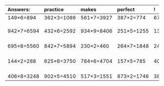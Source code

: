 | Answers: | practice | makes | perfect | ! |
| :--- | :--- | :--- | :--- | :--- |
| 149×6=894 | 362×3=1086 | 561×7=3927 | 387×2=774 | 678×9=6102 | 
|   |   |   |   |   | 
|   |   |   |   |   | 
|   |   |   |   |   | 
| 942×7=6594 | 432×6=2592 | 934×9=8406 | 251×5=1255 | 134×6=804 | 
|   |   |   |   |   | 
|   |   |   |   |   | 
|   |   |   |   |   | 
|   |   |   |   |   | 
| 695×8=5560 | 842×7=5894 | 230×2=460 | 264×7=1848 | 243×8=1944 | 
|   |   |   |   |   | 
|   |   |   |   |   | 
|   |   |   |   |   | 
|   |   |   |   |   | 
| 144×2=288 | 625×6=3750 | 784×6=4704 | 157×5=785 | 408×4=1632 | 
|   |   |   |   |   | 
|   |   |   |   |   | 
|   |   |   |   |   | 
|   |   |   |   |   | 
| 406×8=3248 | 902×5=4510 | 517×3=1551 | 873×2=1746 | 387×6=2322 | 
